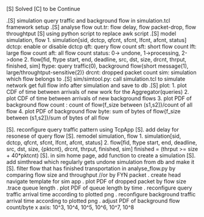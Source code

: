 [S] Solved
[C] to be Continue

.[S] simulation query traffic and background flow in simulation.tcl
     framework setup
.[S] analyse flow out.tr: flow delay, flow packet-drop, flow throughtput
    [S] using python script to replace awk script
.[S] model simulation, flow
    1. simulation[sid, dctcp, qfcnt, sfcnt, lfcnt, afcnt, status]
            dctcp: enable or disable dctcp
            qft: query flow count
            sft: short flow count
            lft: large flow count
            aft: all flow count
            status: 0-> undone, 1->processing, 2->done
    2. flow[fid, ftype start, end, deadline, src, dst, size, drcnt, thrput, finished, sim]
            ftype: query traffic(0), background flow{short message(1), large/throughtput-sensitive(2)}
            drcnt: dropped packet count
            sim: simulation which flow belongs to
.[S] sim/simtool.py: call simulation.tcl to simulate network
     get full flow info after simulation and save to db
.[S] plot:
        1. plot CDF of time between arrivals of new work for the Aggregator(queries)
        2. plot CDF of time between arrivals of new background flows
        3. plot PDF of background flow count : count of flow{f_size between (s1,s2]}/count of all flow
        4. plot PDF of background flow byte: sum of bytes of flow{f_size between (s1,s2]}/sum of bytes of all flow

[S]. reconfigure query traffic pattern using TcpApp
[S]. add delay for resonese of query flow
[S]. remodel simulation, flow
    1. simulation[sid, dctcp, qfcnt, sfcnt, lfcnt, afcnt, status]
    2. flow[fid, ftype start, end, deadline, src, dst, size, {pktcnt}, drcnt, thrput, finished, sim]
        finished = (thrput >= size + 40*pktcnt)
[S]. in sim home page, add function to create a simulation
[S]. add simthread which regularly gets undone simulation from db and make it
[S]. filter flow that has finished transportation in analyse_flow.py by comparing flow size and throughput //or by FYN packet
. create head navigate template for sim app
. plot PDF of dropped packet by flow size
.trace queue length
. plot PDF of queue length by time
. reconfigure query traffic arrival time according to plotted png
. reconfigure background traffic arrival time according to plotted png
. adjust PDF of background flow count/byte x axis: 10^3, 10^4, 10^5, 10^6, 10^7, 10^8
